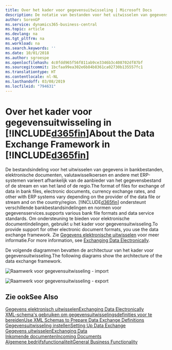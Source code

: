 ```yaml
---
title: Over het kader voor gegevensuitwisseling | Microsoft Docs
description: De notatie van bestanden voor het uitwisselen van gegevens in de bankbestanden, elektronische documenten, valutawisselkoersen en andere met ERP-systemen variëren afhankelijk van de aanbieder van het gegevensbestand of de stream en van het land of de regio.
author: SorenGP
ms.service: dynamics365-business-central
ms.topic: article
ms.devlang: na
ms.tgt_pltfrm: na
ms.workload: na
ms.search.keywords: ''
ms.date: 10/01/2018
ms.author: sgroespe
ms.openlocfilehash: 4c0fdd965f56f811ab9ce3346b3c408702df87bf
ms.sourcegitcommit: 1bcfaa99ea302e6b84b8361ca02730b135557fc1
ms.translationtype: HT
ms.contentlocale: nl-NL
ms.lasthandoff: 03/08/2019
ms.locfileid: "794631"
---
```

# <a name="about-the-data-exchange-framework-in-included365finincludesd365finmdmd"></a><span data-ttu-id="467a4-103">Over het kader voor gegevensuitwisseling in [!INCLUDE[d365fin](includes/d365fin_md.md)]</span><span class="sxs-lookup"><span data-stu-id="467a4-103">About the Data Exchange Framework in [!INCLUDE[d365fin](includes/d365fin_md.md)]</span></span>
<span data-ttu-id="467a4-104">De bestandsindeling voor het uitwisselen van gegevens in bankbestanden, elektronische documenten, valutawisselkoersen en andere met ERP-systemen varieert afhankelijk van de aanbieder van het gegevensbestand of de stream en van het land of de regio.</span><span class="sxs-lookup"><span data-stu-id="467a4-104">The format of files for exchange of data in bank files, electronic documents, currency exchange rates, and other with ERP systems vary depending on the provider of the data file or stream and on the country/region.</span></span> [!INCLUDE[d365fin](includes/d365fin_md.md)] <span data-ttu-id="467a4-105">ondersteunt verschillende bankbestandsindelingen en normen voor gegevensservices.</span><span class="sxs-lookup"><span data-stu-id="467a4-105">supports various bank file formats and data service standards.</span></span> <span data-ttu-id="467a4-106">Om ondersteuning te bieden voor elektronische documentindelingen, gebruikt u het kader voor gegevensuitwisseling.</span><span class="sxs-lookup"><span data-stu-id="467a4-106">To provide support for other electronic document formats, you use the data exchange framework.</span></span> <span data-ttu-id="467a4-107">Zie [Gegevens elektronische uitwisselen](across-data-exchange.md) voor meer informatie.</span><span class="sxs-lookup"><span data-stu-id="467a4-107">For more information, see [Exchanging Data Electronically](across-data-exchange.md).</span></span>    

 <span data-ttu-id="467a4-108">De volgende diagrammen bevatten de architectuur van het kader voor gegevensuitwisseling.</span><span class="sxs-lookup"><span data-stu-id="467a4-108">The following diagrams show the architecture of the data exchange framework.</span></span>  

 ![Raamwerk voor gegevensuitwisseling &#45; import](media/across-data-exchange/dataexchangeframework_import.png)  

 ![Raamwerk voor gegevensuitwisseling &#45; export](media/across-data-exchange/dataexchangeframework_export.png)  

## <a name="see-also"></a><span data-ttu-id="467a4-111">Zie ook</span><span class="sxs-lookup"><span data-stu-id="467a4-111">See Also</span></span>  
[<span data-ttu-id="467a4-112">Gegevens elektronisch uitwisselen</span><span class="sxs-lookup"><span data-stu-id="467a4-112">Exchanging Data Electronically</span></span>](across-data-exchange.md)  
[<span data-ttu-id="467a4-113">XML-schema's gebruiken om gegevensuitwisselingsdefinities voor te bereiden</span><span class="sxs-lookup"><span data-stu-id="467a4-113">Use XML Schemas to Prepare Data Exchange Definitions</span></span>](across-how-to-use-xml-schemas-to-prepare-data-exchange-definitions.md)  
[<span data-ttu-id="467a4-114">Gegevensuitwisseling instellen</span><span class="sxs-lookup"><span data-stu-id="467a4-114">Setting Up Data Exchange</span></span>](across-set-up-data-exchange.md)  
[<span data-ttu-id="467a4-115">Gegevens uitwisselen</span><span class="sxs-lookup"><span data-stu-id="467a4-115">Exchanging Data</span></span>](across-exchange-data.md)  
[<span data-ttu-id="467a4-116">Inkomende documenten</span><span class="sxs-lookup"><span data-stu-id="467a4-116">Incoming Documents</span></span>](across-income-documents.md)  
[<span data-ttu-id="467a4-117">Algemene bedrijfsfunctionaliteit</span><span class="sxs-lookup"><span data-stu-id="467a4-117">General Business Functionality</span></span>](ui-across-business-areas.md)  
